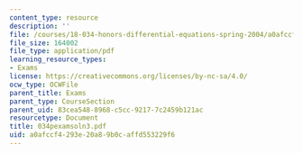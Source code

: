 ```yaml
---
content_type: resource
description: ''
file: /courses/18-034-honors-differential-equations-spring-2004/a0afccf4293e20a89b0caffd553229f6_034pexamsoln3.pdf
file_size: 164002
file_type: application/pdf
learning_resource_types:
- Exams
license: https://creativecommons.org/licenses/by-nc-sa/4.0/
ocw_type: OCWFile
parent_title: Exams
parent_type: CourseSection
parent_uid: 83cea548-8968-c5cc-9217-7c2459b121ac
resourcetype: Document
title: 034pexamsoln3.pdf
uid: a0afccf4-293e-20a8-9b0c-affd553229f6
---
```

